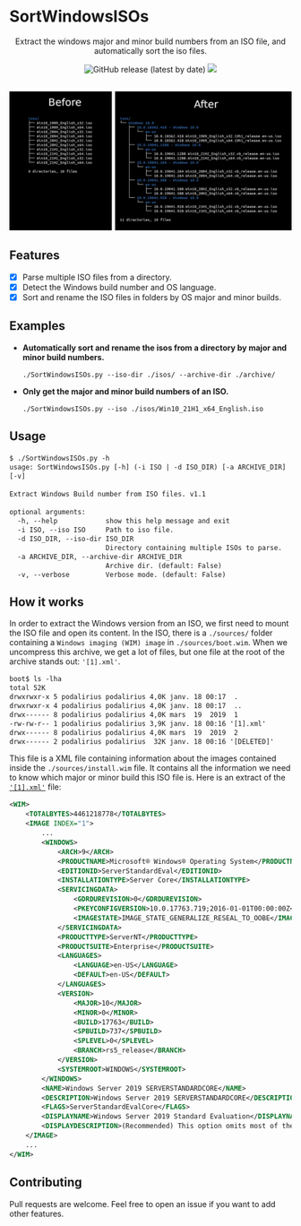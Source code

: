 # SortWindowsISOs

<p align="center">Extract the windows major and minor build numbers from an ISO file, and automatically sort the iso files.</p>
<p align="center">
  <img alt="GitHub release (latest by date)" src="https://img.shields.io/github/v/release/p0dalirius/SortWindowsISOs">
  <a href="https://twitter.com/intent/follow?screen_name=podalirius_" title="Follow"><img src="https://img.shields.io/twitter/follow/podalirius_?label=Podalirius&style=social"></a>
  <br>
  <br>
</p>


![](./.github/before_after.png)


## Features

 - [x] Parse multiple ISO files from a directory.
 - [x] Detect the Windows build number and OS language.
 - [x] Sort and rename the ISO files in folders by OS major and minor builds.

## Examples

 - **Automatically sort and rename the isos from a directory by major and minor build numbers.**
    ```
    ./SortWindowsISOs.py --iso-dir ./isos/ --archive-dir ./archive/
    ```
 
 - **Only get the major and minor build numbers of an ISO.**
    ```
    ./SortWindowsISOs.py --iso ./isos/Win10_21H1_x64_English.iso
    ```

## Usage

```
$ ./SortWindowsISOs.py -h
usage: SortWindowsISOs.py [-h] (-i ISO | -d ISO_DIR) [-a ARCHIVE_DIR] [-v]

Extract Windows Build number from ISO files. v1.1

optional arguments:
  -h, --help            show this help message and exit
  -i ISO, --iso ISO     Path to iso file.
  -d ISO_DIR, --iso-dir ISO_DIR
                        Directory containing multiple ISOs to parse.
  -a ARCHIVE_DIR, --archive-dir ARCHIVE_DIR
                        Archive dir. (default: False)
  -v, --verbose         Verbose mode. (default: False)

```

## How it works

In order to extract the Windows version from an ISO, we first need to mount the ISO file and open its content. In the ISO, there is a `./sources/` folder containing a `Windows imaging (WIM) image` in `./sources/boot.wim`. When we uncompress this archive, we get a lot of files, but one file at the root of the archive stands out: `'[1].xml'`.

```
boot$ ls -lha
total 52K
drwxrwxr-x 5 podalirius podalirius 4,0K janv. 18 00:17  .
drwxrwxr-x 4 podalirius podalirius 4,0K janv. 18 00:17  ..
drwx------ 8 podalirius podalirius 4,0K mars  19  2019  1
-rw-rw-r-- 1 podalirius podalirius 3,9K janv. 18 00:16 '[1].xml'
drwx------ 8 podalirius podalirius 4,0K mars  19  2019  2
drwx------ 2 podalirius podalirius  32K janv. 18 00:16 '[DELETED]'
```

This file is a XML file containing information about the images contained inside the `./sources/install.wim` file. It contains all the information we need to know which major or minor build this ISO file is. Here is an extract of the [`'[1].xml'`](./example/%5B1%5D.xml) file:

```xml
<WIM>
    <TOTALBYTES>4461218778</TOTALBYTES>
    <IMAGE INDEX="1">
        ...
        <WINDOWS>
            <ARCH>9</ARCH>
            <PRODUCTNAME>Microsoft® Windows® Operating System</PRODUCTNAME>
            <EDITIONID>ServerStandardEval</EDITIONID>
            <INSTALLATIONTYPE>Server Core</INSTALLATIONTYPE>
            <SERVICINGDATA>
                <GDRDUREVISION>0</GDRDUREVISION>
                <PKEYCONFIGVERSION>10.0.17763.719;2016-01-01T00:00:00Z</PKEYCONFIGVERSION>
                <IMAGESTATE>IMAGE_STATE_GENERALIZE_RESEAL_TO_OOBE</IMAGESTATE>
            </SERVICINGDATA>
            <PRODUCTTYPE>ServerNT</PRODUCTTYPE>
            <PRODUCTSUITE>Enterprise</PRODUCTSUITE>
            <LANGUAGES>
                <LANGUAGE>en-US</LANGUAGE>
                <DEFAULT>en-US</DEFAULT>
            </LANGUAGES>
            <VERSION>
                <MAJOR>10</MAJOR>
                <MINOR>0</MINOR>
                <BUILD>17763</BUILD>
                <SPBUILD>737</SPBUILD>
                <SPLEVEL>0</SPLEVEL>
                <BRANCH>rs5_release</BRANCH>
            </VERSION>
            <SYSTEMROOT>WINDOWS</SYSTEMROOT>
        </WINDOWS>
        <NAME>Windows Server 2019 SERVERSTANDARDCORE</NAME>
        <DESCRIPTION>Windows Server 2019 SERVERSTANDARDCORE</DESCRIPTION>
        <FLAGS>ServerStandardEvalCore</FLAGS>
        <DISPLAYNAME>Windows Server 2019 Standard Evaluation</DISPLAYNAME>
        <DISPLAYDESCRIPTION>(Recommended) This option omits most of the Windows graphical environment. Manage with a command prompt and PowerShell, or remotely with Windows Admin Center or other tools.</DISPLAYDESCRIPTION>
    </IMAGE>
    ...
</WIM>
```

## Contributing

Pull requests are welcome. Feel free to open an issue if you want to add other features.

